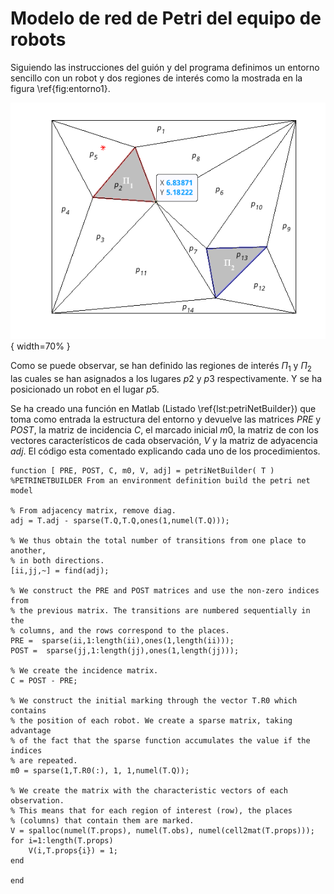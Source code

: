 # Modelo de red de Petri del equipo de robots

Siguiendo las instrucciones del guión y del programa definimos un entorno sencillo con un robot y dos regiones de interés como la mostrada en la figura \ref{fig:entorno1}.

![Entorno simple \label{fig:entorno1}](../images/test1.png){ width=70% }

Como se puede observar, se han definido las regiones de interés $\Pi_1$ y $\Pi_2$ las cuales se han asignados a los lugares $p2$ y $p3$ respectivamente. Y se ha posicionado un robot en el lugar $p5$.

Se ha creado una función en Matlab (Listado \ref{lst:petriNetBuilder}) que toma como entrada la estructura del entorno y devuelve las matrices $PRE$ y $POST$, la matriz de incidencia $C$, el marcado inicial $m0$, la matriz de con los vectores característicos de cada observación, $V$ y la matriz de adyacencia $adj$. El código esta comentado explicando cada uno de los procedimientos.

```{label="lst:petriNetBuilder" caption="Función petriNetBuilder"}
function [ PRE, POST, C, m0, V, adj] = petriNetBuilder( T )
%PETRINETBUILDER From an environment definition build the petri net model

% From adjacency matrix, remove diag.
adj = T.adj - sparse(T.Q,T.Q,ones(1,numel(T.Q)));

% We thus obtain the total number of transitions from one place to another,
% in both directions.
[ii,jj,~] = find(adj);

% We construct the PRE and POST matrices and use the non-zero indices from 
% the previous matrix. The transitions are numbered sequentially in the 
% columns, and the rows correspond to the places.
PRE =  sparse(ii,1:length(ii),ones(1,length(ii)));
POST =  sparse(jj,1:length(jj),ones(1,length(jj)));

% We create the incidence matrix.
C = POST - PRE;

% We construct the initial marking through the vector T.R0 which contains
% the position of each robot. We create a sparse matrix, taking advantage 
% of the fact that the sparse function accumulates the value if the indices
% are repeated.
m0 = sparse(1,T.R0(:), 1, 1,numel(T.Q));

% We create the matrix with the characteristic vectors of each observation.
% This means that for each region of interest (row), the places
% (columns) that contain them are marked.
V = spalloc(numel(T.props), numel(T.obs), numel(cell2mat(T.props)));
for i=1:length(T.props)
    V(i,T.props{i}) = 1;
end

end
```
